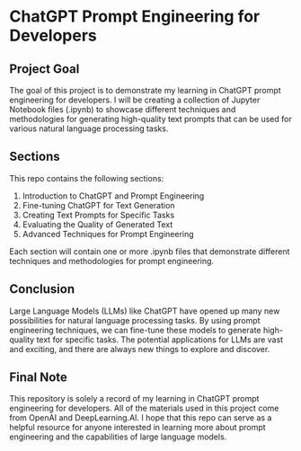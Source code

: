 # ChatGPT Prompt Engineering for Developers

## Project Goal

The goal of this project is to demonstrate my learning in ChatGPT prompt engineering for developers. I will be creating a collection of Jupyter Notebook files (.ipynb) to showcase different techniques and methodologies for generating high-quality text prompts that can be used for various natural language processing tasks.

## Sections

This repo contains the following sections:

1. Introduction to ChatGPT and Prompt Engineering
2. Fine-tuning ChatGPT for Text Generation
3. Creating Text Prompts for Specific Tasks
4. Evaluating the Quality of Generated Text
5. Advanced Techniques for Prompt Engineering

Each section will contain one or more .ipynb files that demonstrate different techniques and methodologies for prompt engineering.

## Conclusion

Large Language Models (LLMs) like ChatGPT have opened up many new possibilities for natural language processing tasks. By using prompt engineering techniques, we can fine-tune these models to generate high-quality text for specific tasks. The potential applications for LLMs are vast and exciting, and there are always new things to explore and discover.

## Final Note

This repository is solely a record of my learning in ChatGPT prompt engineering for developers. All of the materials used in this project come from OpenAI and DeepLearning.AI. I hope that this repo can serve as a helpful resource for anyone interested in learning more about prompt engineering and the capabilities of large language models.
